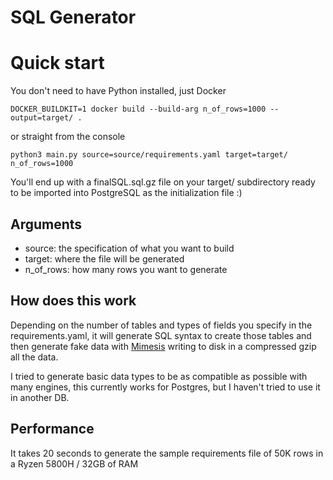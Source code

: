 SQL Generator
===

# Quick start
You don't need to have Python installed, just Docker
```
DOCKER_BUILDKIT=1 docker build --build-arg n_of_rows=1000 --output=target/ .
```

or straight from the console
```
python3 main.py source=source/requirements.yaml target=target/ n_of_rows=1000
```

You'll end up with a finalSQL.sql.gz file on your target/ subdirectory ready to be imported into PostgreSQL as the initialization file :)

## Arguments
- source: the specification of what you want to build
- target: where the file will be generated
- n_of_rows: how many rows you want to generate

## How does this work
Depending on the number of tables and types of fields you specify in the requirements.yaml, it will generate SQL syntax to create those tables and then generate fake data with [Mimesis](https://mimesis.name/) writing to disk in a compressed gzip all the data.

I tried to generate basic data types to be as compatible as possible with many engines, this currently works for Postgres, but I haven't tried to use it in another DB.

## Performance
It takes 20 seconds to generate the sample requirements file of 50K rows in a Ryzen 5800H / 32GB of RAM